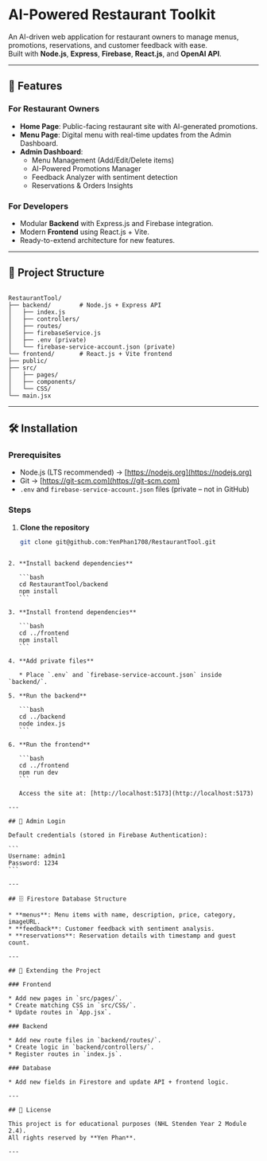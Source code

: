 # AI-Powered Restaurant Toolkit

An AI-driven web application for restaurant owners to manage menus, promotions, reservations, and customer feedback with ease.  
Built with **Node.js**, **Express**, **Firebase**, **React.js**, and **OpenAI API**.

---

## 📌 Features

### For Restaurant Owners
- **Home Page**: Public-facing restaurant site with AI-generated promotions.
- **Menu Page**: Digital menu with real-time updates from the Admin Dashboard.
- **Admin Dashboard**:
  - Menu Management (Add/Edit/Delete items)
  - AI-Powered Promotions Manager
  - Feedback Analyzer with sentiment detection
  - Reservations & Orders Insights

### For Developers
- Modular **Backend** with Express.js and Firebase integration.
- Modern **Frontend** using React.js + Vite.
- Ready-to-extend architecture for new features.

---

## 📂 Project Structure

```

RestaurantTool/
├── backend/        # Node.js + Express API
│   ├── index.js
│   ├── controllers/
│   ├── routes/
│   ├── firebaseService.js
│   ├── .env (private)
│   └── firebase-service-account.json (private)
└── frontend/       # React.js + Vite frontend
├── public/
├── src/
│   ├── pages/
│   ├── components/
│   └── CSS/
└── main.jsx

````

---

## 🛠 Installation

### Prerequisites
- Node.js (LTS recommended) → [https://nodejs.org](https://nodejs.org)
- Git → [https://git-scm.com](https://git-scm.com)
- `.env` and `firebase-service-account.json` files (private – not in GitHub)

### Steps

1. **Clone the repository**
   ```bash
   git clone git@github.com:YenPhan1708/RestaurantTool.git
````

2. **Install backend dependencies**

   ```bash
   cd RestaurantTool/backend
   npm install
   ```

3. **Install frontend dependencies**

   ```bash
   cd ../frontend
   npm install
   ```

4. **Add private files**

   * Place `.env` and `firebase-service-account.json` inside `backend/`.

5. **Run the backend**

   ```bash
   cd ../backend
   node index.js
   ```

6. **Run the frontend**

   ```bash
   cd ../frontend
   npm run dev
   ```

   Access the site at: [http://localhost:5173](http://localhost:5173)

---

## 🔑 Admin Login

Default credentials (stored in Firebase Authentication):

```
Username: admin1
Password: 1234
```

---

## 🗄 Firestore Database Structure

* **menus**: Menu items with name, description, price, category, imageURL.
* **feedback**: Customer feedback with sentiment analysis.
* **reservations**: Reservation details with timestamp and guest count.

---

## 🚀 Extending the Project

### Frontend

* Add new pages in `src/pages/`.
* Create matching CSS in `src/CSS/`.
* Update routes in `App.jsx`.

### Backend

* Add new route files in `backend/routes/`.
* Create logic in `backend/controllers/`.
* Register routes in `index.js`.

### Database

* Add new fields in Firestore and update API + frontend logic.

---

## 📄 License

This project is for educational purposes (NHL Stenden Year 2 Module 2.4).
All rights reserved by **Yen Phan**.

---
